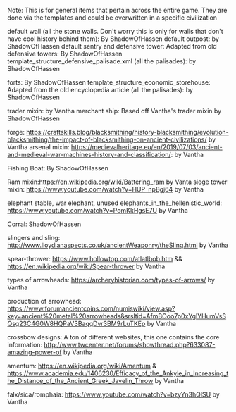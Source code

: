 Note: This is for general items that pertain across the entire game. They are done via the templates and could be overwritten in a specific civilization

default wall (all the stone walls. Don't worry this is only for walls that don't have cool history behind them): By ShadowOfHassen
default outpost: by ShadowOfHassen
default sentry and defensive tower: Adapted from old defensive towers: By ShadowOfHassen
template_structure_defensive_palisade.xml (all the palisades): by ShadowOfHassen

forts: By ShadowOfHassen
template_structure_economic_storehouse: Adapted from the old encyclopedia article (all the palisades): by ShadowOfHassen

trader mixin: by Vantha
merchant ship: Based off Vantha's trader mixin by ShadowOfHassen

forge: https://craftskills.blog/blacksmithing/history-blacksmithing/evolution-blacksmithing/the-impact-of-blacksmithing-on-ancient-civilizations/ by Vantha
arsenal mixin: https://medievalheritage.eu/en/2019/07/03/ancient-and-medieval-war-machines-history-and-classification/: by Vantha

Fishing Boat: By ShadowOfHassen

Ram mixin:https://en.wikipedia.org/wiki/Battering_ram by Vanta
siege tower mixin: https://www.youtube.com/watch?v=HUP_npBgj64 by Vantha

elephant stable, war elephant, unused elephants_in_the_hellenistic_world: https://www.youtube.com/watch?v=PomKkHgsE7U by Vantha

Corral: ShadowOfHassen

slingers and sling: http://www.lloydianaspects.co.uk/ancientWeaponry/theSling.html
by Vantha

spear-thrower: https://www.hollowtop.com/atlatlbob.htm && https://en.wikipedia.org/wiki/Spear-thrower by Vantha

types of arrowheads: https://archeryhistorian.com/types-of-arrows/ by Vantha

production of arrowhead: https://www.forumancientcoins.com/numiswiki/view.asp?key=ancient%20metal%20arrowheads&srsltid=AfmBOoo7p0xYglYHumVsSQsg23C4G0W8HQPaV3BaqgDvr3BM9rLuTKEp by Vantha

crossbow designs: A ton of different websites, this one contains the core information: http://www.twcenter.net/forums/showthread.php?633087-amazing-power-of by Vantha

amentum: https://en.wikipedia.org/wiki/Amentum & https://www.academia.edu/1406230/Efficacy_of_the_Ankyle_in_Increasing_the_Distance_of_the_Ancient_Greek_Javelin_Throw by Vantha

falx/sica/romphaia: https://www.youtube.com/watch?v=bzyYn3hQlSU by Vantha
